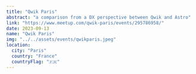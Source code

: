 ```yaml
---
title: "Qwik Paris"
abstract: "a comparison from a DX perspective between Qwik and Astro"
link: "https://www.meetup.com/qwik-paris/events/295786958/"
date: 2023-09-13
name: "Qwik Paris"
img: "../../assets/events/qwikparis.jpeg"
location:
  city: "Paris"
  country: "France"
  countryFlag: "🇫🇷"
---
```


